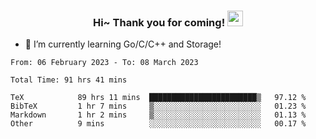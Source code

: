 <h3 align="center">
    Hi~ Thank you for coming!
    <img src="https://media.giphy.com/media/hvRJCLFzcasrR4ia7z/giphy.gif" width="25px">
</h3>

<!--
**pineapple-man/pineapple-man** is a ✨ _special_ ✨ repository because its `README.md` (this file) appears on your GitHub profile.

Here are some ideas to get you started:
- 🔭 I’m currently working on ...
- 🤔 I’m looking for help with ...
- 💬 Ask me about ...
- 📫 How to reach me: ...
- 😄 Pronouns: ...
- ⚡ Fun fact: 
- 👯 I’m looking to collaborate on kubernetes
-->
- 🌱 I’m currently learning Go/C/C++ and Storage!

<!--START_SECTION:waka-->

```text
From: 06 February 2023 - To: 08 March 2023

Total Time: 91 hrs 41 mins

TeX            89 hrs 11 mins  ████████████████████████▒   97.12 %
BibTeX         1 hr 7 mins     ▒░░░░░░░░░░░░░░░░░░░░░░░░   01.23 %
Markdown       1 hr 2 mins     ▒░░░░░░░░░░░░░░░░░░░░░░░░   01.13 %
Other          9 mins          ░░░░░░░░░░░░░░░░░░░░░░░░░   00.17 %
```

<!--END_SECTION:waka-->

